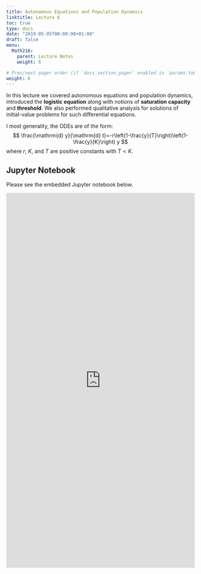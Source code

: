 ```yaml
---
title: Autonomous Equations and Population Dynamics
linktitle: Lecture 6
toc: true
type: docs
date: "2019-05-05T00:00:00+01:00"
draft: false
menu:
  Math216:
    parent: Lecture Notes
    weight: 6

# Prev/next pager order (if `docs_section_pager` enabled in `params.toml`)
weight: 6
---
```

In this lecture we covered autonomous equations and population dynamics, introduced the **logistic equation** along with notions of **saturation capacity** and **threshold**. We also performed qualitative analysis for solutions of initial-value problems for such differential equations.

I most generality, the ODEs are of the form:
$$
\frac{\mathrm{d} y}{\mathrm{d} t}=-r\left(1-\frac{y}{T}\right)\left(1-\frac{y}{K}\right) y
$$
where $r$, $K$, and $T$ are positive constants with $T<K$.

## Jupyter Notebook
Please see the embedded Jupyter notebook below.

<iframe
      src="https://nbviewer.jupyter.org/github/bilman/Math216ODE/blob/master/216Lecture6.ipynb?flush_cache=true"
      width="100%"
      height="1000px"
      style="border:none;">
    </iframe>
